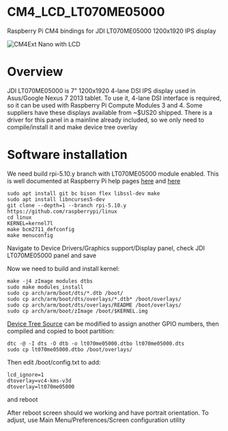 # CM4_LCD_LT070ME05000
Raspberry Pi CM4 bindings for JDI LT070ME05000 1200x1920 IPS display

![CM4Ext Nano with LCD](https://raw.githubusercontent.com/harlab/CM4_LCD_LT070ME05000/main/Documentation/CM4ExtNano_JDI1.jpeg)

# Overview
JDI LT070ME05000 is 7" 1200x1920 4-lane DSI IPS display used in Asus/Google Nexus 7 2013 tablet. To use it, 4-lane DSI interface is required, so it can be used with Raspberry Pi Compute Modules 3 and 4.
Some suppliers have these displays available from ~$US20 shipped.
There is a driver for this panel in a mainline already included, so we only need to compile/install it and make device tree overlay

# Software installation
We need build rpi-5.10.y branch with LT070ME05000 module enabled. This is well documented at Raspberry Pi help pages [here](https://www.raspberrypi.org/documentation/linux/kernel/building.md) and [here](https://www.raspberrypi.org/documentation/linux/kernel/configuring.md)

```
sudo apt install git bc bison flex libssl-dev make
sudo apt install libncurses5-dev
git clone --depth=1 --branch rpi-5.10.y https://github.com/raspberrypi/linux
cd linux
KERNEL=kernel7l
make bcm2711_defconfig
make menuconfig
```
Navigate to Device Drivers/Graphics support/Display panel, check JDI LT070ME05000 panel and save

Now we need to build and install kernel:
```
make -j4 zImage modules dtbs
sudo make modules_install
sudo cp arch/arm/boot/dts/*.dtb /boot/
sudo cp arch/arm/boot/dts/overlays/*.dtb* /boot/overlays/
sudo cp arch/arm/boot/dts/overlays/README /boot/overlays/
sudo cp arch/arm/boot/zImage /boot/$KERNEL.img
```

[Device Tree Source](https://github.com/harlab/CM4_LCD_LT070ME05000/blob/main/dt_overlay/lt070me05000.dts) can be modified to assign another GPIO numbers, then compiled and copied to boot partition:
```
dtc -@ -I dts -O dtb -o lt070me05000.dtbo lt070me05000.dts
sudo cp lt070me05000.dtbo /boot/overlays/
```

Then edit /boot/config.txt to add:
```
lcd_ignore=1
dtoverlay=vc4-kms-v3d
dtoverlay=lt070me05000
```
and reboot

After reboot screen should we working and have portrait orientation. To adjust, use Main Menu/Preferences/Screen configuration utility
